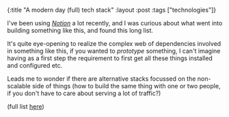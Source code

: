{:title "A modern day (full) tech stack"
 :layout :post
 :tags ["technologies"]}
 
 I've been using [_Notion_](https://www.notion.so/login) a lot recently, and I was curious about what went into building something like this, and found this long list.
 
 It's quite eye-opening to realize the complex web of dependencies involved in something like this, if you wanted to _prototype_ something, I can't imagine having as a first step the requirement to first get all these things installed and configured etc. 
 
 Leads me to wonder if there are alternative stacks focussed on the non-scalable side of things (how to build the same thing with one or two people, if you don't have to care about serving a lot of traffic?)
 
 (full list [here](https://www.notion.so/Technology-Stack-97bff86ce88a4b65adcef9d876014c31))
 
 
 
 
